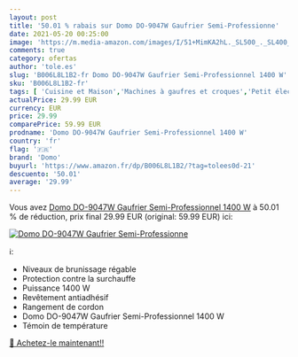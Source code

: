 ```yaml
---
layout: post
title: '50.01 % rabais sur Domo DO-9047W Gaufrier Semi-Professionne'
date: 2021-05-20 00:25:00
image: 'https://m.media-amazon.com/images/I/51+MimKA2hL._SL500_._SL400_.jpg'
comments: true
category: ofertas
author: 'tole.es'
slug: 'B006L8L1B2-fr Domo DO-9047W Gaufrier Semi-Professionnel 1400 W'
sku: 'B006L8L1B2-fr'
tags: [ 'Cuisine et Maison','Machines à gaufres et croques','Petit électroménager','domo', ]
actualPrice: 29.99 EUR
currency: EUR
price: 29.99
comparePrice: 59.99 EUR
prodname: 'Domo DO-9047W Gaufrier Semi-Professionnel 1400 W'
country: 'fr'
flag: '🇫🇷'
brand: 'Domo'
buyurl: 'https://www.amazon.fr/dp/B006L8L1B2/?tag=tolees0d-21'
descuento: '50.01'
average: '29.99'
---
```


Vous avez [Domo DO-9047W Gaufrier Semi-Professionnel 1400 W](https://www.amazon.fr/dp/B006L8L1B2/?tag=tolees0d-21)  à  50.01 % de réduction, prix final  29.99 EUR (original: 59.99 EUR) ici:

[![Domo DO-9047W Gaufrier Semi-Professionne](https://m.media-amazon.com/images/I/51+MimKA2hL._SL500_._SL400_.jpg)](https://www.amazon.fr/dp/B006L8L1B2/?tag=tolees0d-21)

ℹ️:

- Niveaux de brunissage régable
- Protection contre la surchauffe
- Puissance 1400 W
- Revêtement antiadhésif
- Rangement de cordon
- Domo DO-9047W Gaufrier Semi-Professionnel 1400 W
- Témoin de température

[🛒 Achetez-le maintenant!!](https://www.amazon.fr/dp/B006L8L1B2/?tag=tolees0d-21)
